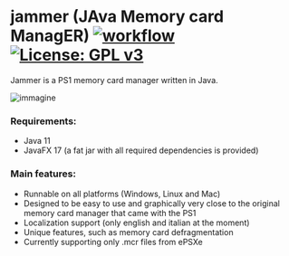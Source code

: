 
# jammer (JAva Memory card ManagER) [![workflow](https://github.com/Pyr0x1/jammer/actions/workflows/maven.yml/badge.svg)](https://github.com/Pyr0x1/jammer/actions/workflows/maven.yml) [![License: GPL v3](https://img.shields.io/badge/License-GPLv3-blue.svg)](https://www.gnu.org/licenses/gpl-3.0)
Jammer is a PS1 memory card manager written in Java. 

![immagine](https://user-images.githubusercontent.com/4041081/232223393-029223cd-2861-4943-ae54-e97b3c769539.PNG)

### Requirements:
* Java 11
* JavaFX 17 (a fat jar with all required dependencies is provided)
### Main features:
* Runnable on all platforms (Windows, Linux and Mac)
* Designed to be easy to use and graphically very close to the original memory card manager that came with the PS1
* Localization support (only english and italian at the moment)
* Unique features, such as memory card defragmentation
* Currently supporting only .mcr files from ePSXe
